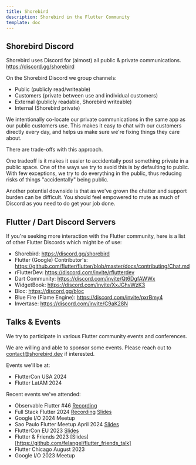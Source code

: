```yaml
---
title: Shorebird
description: Shorebird in the Flutter Community
template: doc
---
```


## Shorebird Discord

Shorebird uses Discord for (almost) all public & private communications.
https://discord.gg/shorebird

On the Shorebird Discord we group channels:

- Public (publicly read/writeable)
- Customers (private between use and individual customers)
- External (publicly readable, Shorebird writeable)
- Internal (Shorebird private)

We intentionally co-locate our private communications in the same app as our
public customers use. This makes it easy to chat with our customers directly
every day, and helps us make sure we're fixing things they care about.

There are trade-offs with this approach.

One tradeoff is it makes it easier to accidentally post something private in a
public space. One of the ways we try to avoid this is by defaulting to public.
With few exceptions, we try to do everything in the public, thus reducing risks
of things "accidentally" being public.

Another potential downside is that as we've grown the chatter and support
burden can be difficult. You should feel empowered to mute as much of Discord
as you need to do get your job done.

## Flutter / Dart Discord Servers

If you're seeking more interaction with the Flutter community, here is a
list of other Flutter Discords which might be of use:

- Shorebird: https://discord.gg/shorebird
- Flutter (Google) Contributor's: https://github.com/flutter/flutter/blob/master/docs/contributing/Chat.md
- rFlutterDev: https://discord.com/invite/rflutterdev
- Dart Community: https://discord.com/invite/Qt6DgfAWWx
- WidgetBook: https://discord.com/invite/XxJGhvWzK3
- Bloc: https://discord.gg/bloc
- Blue Fire (Flame Engine): https://discord.com/invite/pxrBmy4
- Invertase: https://discord.com/invite/C9aK28N

## Talks & Events

We try to participate in various Flutter community events and conferences.

We are willing and able to sponsor some events.  Please reach out to
contact@shorebird.dev if interested.

Events we'll be at:
* FlutterCon USA 2024
* Flutter LatAM 2024

Recent events we've attended:
* Observable Flutter #46 [Recording](https://www.youtube.com/watch?v=HVRRUY0f0ko)
* Full Stack Flutter 2024 [Recording](https://www.youtube.com/watch?v=LPS0V3RbxDg) [Slides](https://docs.google.com/presentation/d/1CLHTg94HIFZ41mj9EeQ-wW7bbMXSdoG4LSBNiUpFO20/edit)
* Google I/O 2024 Meetup
* Sao Paulo Flutter Meetup April 2024 [Slides](https://docs.google.com/presentation/d/1cr80azyQqhZSP6UfHJG6w1ZncTWPSpsumjUOqv3DBx0/edit)
* FlutterCon EU 2023 [Slides](https://docs.google.com/presentation/d/1MlJut_BIdqY6VjR-ota5pZ2lGw7ROWX-wRwTERKiRnQ/edit)
* Flutter & Friends 2023 [Slides][https://github.com/felangel/flutter_friends_talk]
* Flutter Chicago August 2023
* Google I/O 2023 Meetup
